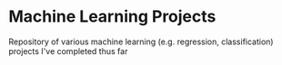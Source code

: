 # Machine Learning Projects

Repository of various machine learning (e.g. regression, classification) projects I've completed thus far
